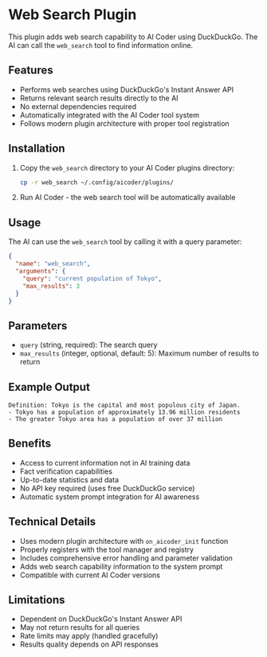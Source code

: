 # Web Search Plugin

This plugin adds web search capability to AI Coder using DuckDuckGo. The AI can call the `web_search` tool to find information online.

## Features

- Performs web searches using DuckDuckGo's Instant Answer API
- Returns relevant search results directly to the AI
- No external dependencies required
- Automatically integrated with the AI Coder tool system
- Follows modern plugin architecture with proper tool registration

## Installation

1. Copy the `web_search` directory to your AI Coder plugins directory:
   ```bash
   cp -r web_search ~/.config/aicoder/plugins/
   ```

2. Run AI Coder - the web search tool will be automatically available

## Usage

The AI can use the `web_search` tool by calling it with a query parameter:

```json
{
  "name": "web_search",
  "arguments": {
    "query": "current population of Tokyo",
    "max_results": 3
  }
}
```

## Parameters

- `query` (string, required): The search query
- `max_results` (integer, optional, default: 5): Maximum number of results to return

## Example Output

```
Definition: Tokyo is the capital and most populous city of Japan.
- Tokyo has a population of approximately 13.96 million residents
- The greater Tokyo area has a population of over 37 million
```

## Benefits

- Access to current information not in AI training data
- Fact verification capabilities
- Up-to-date statistics and data
- No API key required (uses free DuckDuckGo service)
- Automatic system prompt integration for AI awareness

## Technical Details

- Uses modern plugin architecture with `on_aicoder_init` function
- Properly registers with the tool manager and registry
- Includes comprehensive error handling and parameter validation
- Adds web search capability information to the system prompt
- Compatible with current AI Coder versions

## Limitations

- Dependent on DuckDuckGo's Instant Answer API
- May not return results for all queries
- Rate limits may apply (handled gracefully)
- Results quality depends on API responses
